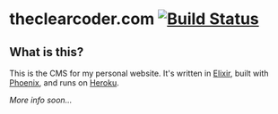 # theclearcoder.com [![Build Status](https://travis-ci.org/theclearcoder/theclearcoder.com.svg?branch=master)](https://travis-ci.org/theclearcoder/theclearcoder.com)

## What is this?

This is the CMS for my personal website.  It's written in [Elixir](http://elixir-lang.org), built with [Phoenix](http://www.phoenixframework.org), and runs on [Heroku](https://www.heroku.com/).

*More info soon...*
